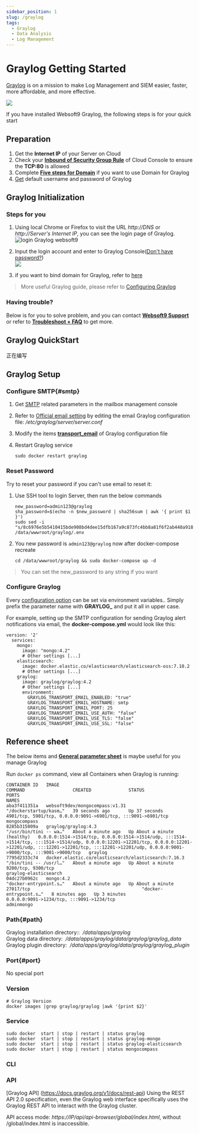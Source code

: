 ```yaml
---
sidebar_position: 1
slug: /graylog
tags:
  - Graylog
  - Data Analysis
  - Log Management
---
```


# Graylog Getting Started

[Graylog](https://graylog.org) is on a mission to make Log Management and SIEM easier, faster, more affordable, and more effective. 

![](https://libs.websoft9.com/Websoft9/DocsPicture/en/graylog/graylog-gui-websoft9.png)

If you have installed Websoft9 Graylog, the following steps is for your quick start

## Preparation

1. Get the **Internet IP** of your Server on Cloud
2. Check your **[Inbound of Security Group Rule](./administrator/firewall#security)** of Cloud Console to ensure the **TCP:80** is allowed
3. Complete **[Five steps for Domain](./administrator/domain_step)** if you want to use Domain for Graylog
4. [Get](./user/credentials) default username and password of Graylog

## Graylog Initialization

### Steps for you

1. Using local Chrome or Firefox to visit the URL *http://DNS* or *http://Server's Internet IP*, you can see the login page of Graylog.
   ![login Graylog websoft9](https://libs.websoft9.com/Websoft9/DocsPicture/en/graylog/graylog-login-websoft9.png)

2. Input the login account and enter to Graylog Console([Don't have password?](./user/credentials))  
   ![](https://libs.websoft9.com/Websoft9/DocsPicture/en/graylog/graylog-console-websoft9.png)

3. if you want to bind domain for Graylog, refer to [here](./administrator/domain_step)

> More useful Graylog guide, please refer to [Configuring Graylog](https://docs.graylog.org/en/latest/pages/configuration.html)

### Having trouble?

Below is for you to solve problem, and you can contact **[Websoft9 Support](./helpdesk)** or refer to **[Troubleshoot + FAQ](./faq#setup)** to get more.  

## Graylog QuickStart

正在编写

## Graylog Setup

### Configure SMTP{#smtp}

1. Get [SMTP](./administrator/smtp) related parameters in the mailbox management console

2. Refer to [Official email setting](https://docs.graylog.org/en/3.3/pages/configuration/server.conf.html#email) by editing the email Graylog configuration file: */etc/graylog/server/server.conf*

3. Modify the items **[transport_email](https://docs.graylog.org/en/3.3/pages/configuration/server.conf.html#email)**  of Graylog configuration file

4. Restart Graylog service
   ```
   sudo docker restart graylog
   ```

### Reset Password

Try to reset your password if you can't use email to reset it:

1. Use SSH tool to login Server, then run the below commands
   ```
   new_password=admin123@graylog
   sha_password=$(echo -n $new_password | sha256sum | awk '{ print $1 }')
   sudo sed -i "s/8c6976e5b5410415bde908bd4dee15dfb167a9c873fc4bb8a81f6f2ab448a918/$sha_password/g" /data/wwwroot/graylog/.env
   ```

2. You new password is `admin123@graylog` now after docker-compose recreate
   ```
   cd /data/wwwroot/graylog && sudo docker-compose up -d
   ```

> You can set the new_password to any string if you want

### Configure Graylog

Every [configuration option](https://docs.graylog.org/docs/server-conf) can be set via environment variables.. Simply prefix the parameter name with **GRAYLOG_** and put it all in upper case.  

For example, setting up the SMTP configuration for sending Graylog alert notifications via email, the **docker-compose.yml** would look like this:  

```
version: '2'
  services:
    mongo:
      image: "mongo:4.2"
      # Other settings [...]
    elasticsearch:
      image: docker.elastic.co/elasticsearch/elasticsearch-oss:7.10.2
      # Other settings [...]
    graylog:
      image: graylog/graylog:4.2
      # Other settings [...]
      environment:
        GRAYLOG_TRANSPORT_EMAIL_ENABLED: "true"
        GRAYLOG_TRANSPORT_EMAIL_HOSTNAME: smtp
        GRAYLOG_TRANSPORT_EMAIL_PORT: 25
        GRAYLOG_TRANSPORT_EMAIL_USE_AUTH: "false"
        GRAYLOG_TRANSPORT_EMAIL_USE_TLS: "false"
        GRAYLOG_TRANSPORT_EMAIL_USE_SSL: "false"
```

## Reference sheet

The below items and **[General parameter sheet](./administrator/parameter)** is maybe useful for you manage Graylog


Run `docker ps` command, view all Containers when Graylog is running:

```
CONTAINER ID   IMAGE                                                  COMMAND                  CREATED              STATUS                        PORTS                                                                                                                                                                                                                           NAMES
aba3f411351a   websoft9dev/mongocompass:v1.31                         "/dockerstartup/kasm…"   39 seconds ago       Up 37 seconds                 4901/tcp, 5901/tcp, 0.0.0.0:9091->6901/tcp, :::9091->6901/tcp                                                                                                                                                                   mongocompass
8285b315009a   graylog/graylog:4.3                                    "/usr/bin/tini -- wa…"   About a minute ago   Up About a minute (healthy)   0.0.0.0:1514->1514/tcp, 0.0.0.0:1514->1514/udp, :::1514->1514/tcp, :::1514->1514/udp, 0.0.0.0:12201->12201/tcp, 0.0.0.0:12201->12201/udp, :::12201->12201/tcp, :::12201->12201/udp, 0.0.0.0:9001->9000/tcp, :::9001->9000/tcp   graylog
7795d2333c74   docker.elastic.co/elasticsearch/elasticsearch:7.16.3   "/bin/tini -- /usr/l…"   About a minute ago   Up About a minute             9200/tcp, 9300/tcp                                                                                                                                                                                                              graylog-elasticsearch
04dc27b0962c   mongo:4.2                                              "docker-entrypoint.s…"   About a minute ago   Up About a minute             27017/tcp                                          "docker-entrypoint.s…"   8 minutes ago   Up 3 minutes             0.0.0.0:9091->1234/tcp, :::9091->1234/tcp                                                                                                                                                                                       adminmongo
```

### Path{#path}

Graylog installation directory::  */data/apps/graylog*  
Graylog data directory:  */data/apps/graylog/data/graylog/graylog_data*  
Graylog plugin directory:  */data/apps/graylog/data/graylog/graylog_plugin*  

### Port{#port}

No special port

### Version

```shell
# Graylog Version
docker images |grep graylog/graylog |awk '{print $2}'
```

### Service

```shell
sudo docker  start | stop | restart | status graylog
sudo docker  start | stop | restart | status graylog-mongo
sudo docker  start | stop | restart | status graylog-elasticsearch
sudo docker  start | stop | restart | status mongocompass
```

### CLI


### API

[Graylog API] (https://docs.graylog.org/v1/docs/rest-api) Using the REST API 2.0 specification, even the Graylog web interface specifically uses the Graylog REST API to interact with the Graylog cluster.

API access mode: *https://IP/api/api-browser/global/index.html*, without /global/index.html is inaccessible.
